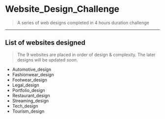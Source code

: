# Website_Design_Challenge
> A series of web designs completed in 4 hours duration challenge

***
## List of websites designed
> The 9 websites are placed in order of design & complexity. The later designs will be updated _soon_.

- Automotive_design
- Fashionwear_design
- Footwear_design
- Legal_design
- Portfolio_design
- Restaurant_design
- Streaming_design
- Tech_design
- Tourism_design
